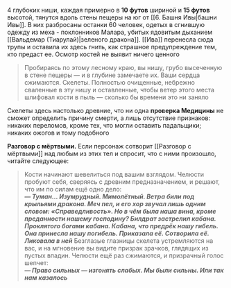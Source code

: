4 глубоких ниши, каждая примерно в **10 футов** шириной и **15 футов** высотой, тянутся вдоль стены пещеры на юг от [[6. Башня Ивы|башни Ивы]]. В них разбросаны останки 60 человек, одетых в сгнившую одежду из меха - поклонников Малара, убитых ядовитым дыханием [[Вальдемар (Тиарулай)|зеленого дракона]]. [[Ива]] перенесла сюда трупы и оставила их здесь гнить, как страшное предупреждение тем, кто предаст ее. Осмотр костей не выявит ничего ценного


> Пробираясь по этому лесному краю, вы нишу, грубо высеченную в стене пещеры — и в глубине замечаете их. Ваши сердца сжимаются. Скелеты. Полностью очищенные, небрежно сваленные в эту нишу и оставленные, чтобы ветер этого места шлифовал кости в пыль — сколько бы времени это ни заняло

Скелеты здесь настолько древние, что ни одна **проверка Медицины** не сможет определить причину смерти, а лишь отсутствие признаков: никаких переломов, кроме тех, что могли оставить падальщики; никаких ожогов и тому подобного

**Разговор с мёртвыми.** Если персонаж сотворит [[Разговор с мёртвыми]] над любым из этих тел и спросит, что с ними произошло, читайте следующее:

>Кости начинают шевелиться под вашим взглядом. Челюсти пробуют себя, сверяясь с древним предназначением, и решают, что им по силам ещё одно дело:  
>***— Туман… Изумрудный. Мимолётный. Ветра били под крыльями дракона. Меч пел, и его хор звучал лишь одним словом: «Справедливость». Но в чём была наша вина, кроме преданности нашему господину? Билдрат застрелил кабана. Проклятого богами кабана. Кабана, что предрёк нашу гибель. Она принесла нашу погибель. Приказала её. Сотворила её. Ликовала в ней***
>Безглазые глазницы скелета устремляются на вас, и на мгновение вы видите призрак зрачков, глядящих из пустых впадин. Челюсти ещё раз сжимаются, и призрачный голос шепчет:  
>***— Право сильных — изгонять слабых. Мы были сильны. Или так нам казалось***